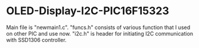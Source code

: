 # OLED-Display-I2C-PIC16F15323

Main file is "newmain1.c". "funcs.h" consists of various function that I used on other PIC and use now. "i2c.h" is header for initiating I2C communication with SSD1306 controller.

